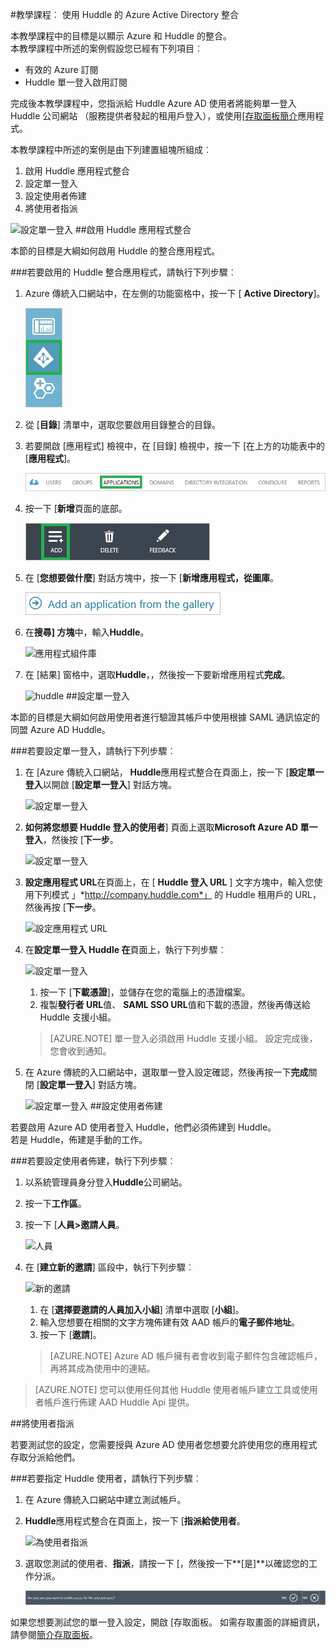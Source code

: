 <properties 
    pageTitle="教學課程︰ Azure Active Directory 整合 Huddle |Microsoft Azure" 
    description="瞭解如何使用 Huddle 與 Azure Active Directory 啟用單一登入，自動化佈建和更多 ！" 
    services="active-directory" 
    authors="jeevansd"  
    documentationCenter="na" 
    manager="femila"/>
<tags 
    ms.service="active-directory" 
    ms.devlang="na" 
    ms.topic="article" 
    ms.tgt_pltfrm="na" 
    ms.workload="identity" 
    ms.date="09/29/2016" 
    ms.author="jeedes" />

#<a name="tutorial-azure-active-directory-integration-with-huddle"></a>教學課程︰ 使用 Huddle 的 Azure Active Directory 整合
  
本教學課程中的目標是以顯示 Azure 和 Huddle 的整合。  
本教學課程中所述的案例假設您已經有下列項目︰

-   有效的 Azure 訂閱
-   Huddle 單一登入啟用訂閱
  
完成後本教學課程中，您指派給 Huddle Azure AD 使用者將能夠單一登入 Huddle 公司網站 （服務提供者發起的租用戶登入），或使用[[存取面板簡介](active-directory-saas-access-panel-introduction.md)應用程式。
  
本教學課程中所述的案例是由下列建置組塊所組成︰

1.  啟用 Huddle 應用程式整合
2.  設定單一登入
3.  設定使用者佈建
4.  將使用者指派

![設定單一登入](./media/active-directory-saas-huddle-tutorial/IC787830.png "設定單一登入")
##<a name="enabling-the-application-integration-for-huddle"></a>啟用 Huddle 應用程式整合
  
本節的目標是大綱如何啟用 Huddle 的整合應用程式。

###<a name="to-enable-the-application-integration-for-huddle-perform-the-following-steps"></a>若要啟用的 Huddle 整合應用程式，請執行下列步驟︰

1.  Azure 傳統入口網站中，在左側的功能窗格中，按一下 [ **Active Directory**]。

    ![Active Directory](./media/active-directory-saas-huddle-tutorial/IC700993.png "Active Directory")

2.  從 [**目錄**] 清單中，選取您要啟用目錄整合的目錄。

3.  若要開啟 [應用程式] 檢視中，在 [目錄] 檢視中，按一下 [在上方的功能表中的 [**應用程式**]。

    ![應用程式](./media/active-directory-saas-huddle-tutorial/IC700994.png "應用程式")

4.  按一下 [**新增**頁面的底部。

    ![新增應用程式](./media/active-directory-saas-huddle-tutorial/IC749321.png "新增應用程式")

5.  在 [**您想要做什麼**] 對話方塊中，按一下 [**新增應用程式，從圖庫**。

    ![新增 gallerry 應用程式](./media/active-directory-saas-huddle-tutorial/IC749322.png "新增 gallerry 應用程式")

6.  在**搜尋] 方塊**中，輸入**Huddle**。

    ![應用程式組件庫](./media/active-directory-saas-huddle-tutorial/IC787831.png "應用程式組件庫")

7.  在 [結果] 窗格中，選取**Huddle**，，然後按一下要新增應用程式**完成**。

    ![huddle](./media/active-directory-saas-huddle-tutorial/IC787832.png "huddle")
##<a name="configuring-single-sign-on"></a>設定單一登入
  
本節的目標是大綱如何啟用使用者進行驗證其帳戶中使用根據 SAML 通訊協定的同盟 Azure AD Huddle。

###<a name="to-configure-single-sign-on-perform-the-following-steps"></a>若要設定單一登入，請執行下列步驟︰

1.  在 [Azure 傳統入口網站， **Huddle**應用程式整合在頁面上，按一下 [**設定單一登入**以開啟 [**設定單一登入**] 對話方塊。

    ![設定單一登入](./media/active-directory-saas-huddle-tutorial/IC787833.png "設定單一登入")

2.  **如何將您想要 Huddle 登入的使用者**] 頁面上選取**Microsoft Azure AD 單一登入**，然後按 [**下一步**。

    ![設定單一登入](./media/active-directory-saas-huddle-tutorial/IC787834.png "設定單一登入")

3.  **設定應用程式 URL**在頁面上，在 [ **Huddle 登入 URL** ] 文字方塊中，輸入您使用下列模式 」*http://company.huddle.com*」 的 Huddle 租用戶的 URL，然後再按 [**下一步**。

    ![設定應用程式 URL](./media/active-directory-saas-huddle-tutorial/IC787835.png "設定應用程式 URL")

4.  在**設定單一登入 Huddle 在**頁面上，執行下列步驟︰

    ![設定單一登入](./media/active-directory-saas-huddle-tutorial/IC787836.png "設定單一登入")

    1.  按一下 [**下載憑證**]，並儲存在您的電腦上的憑證檔案。
    2.  複製**發行者 URL**值、 **SAML SSO URL**值和下載的憑證，然後再傳送給 Huddle 支援小組。

    >[AZURE.NOTE] 單一登入必須啟用 Huddle 支援小組。
設定完成後，您會收到通知。

5.  在 Azure 傳統的入口網站中，選取單一登入設定確認，然後再按一下**完成**關閉 [**設定單一登入**] 對話方塊。

    ![設定單一登入](./media/active-directory-saas-huddle-tutorial/IC787837.png "設定單一登入")
##<a name="configuring-user-provisioning"></a>設定使用者佈建
  
若要啟用 Azure AD 使用者登入 Huddle，他們必須佈建到 Huddle。  
若是 Huddle，佈建是手動的工作。

###<a name="to-configure-user-provisioning-perform-the-following-steps"></a>若要設定使用者佈建，執行下列步驟︰

1.  以系統管理員身分登入**Huddle**公司網站。

2.  按一下**工作區**。

3.  按一下 [**人員\>邀請人員**。

    ![人員](./media/active-directory-saas-huddle-tutorial/IC787838.png "人員")

4.  在 [**建立新的邀請**] 區段中，執行下列步驟︰

    ![新的邀請](./media/active-directory-saas-huddle-tutorial/IC787839.png "新的邀請")

    1.  在 [**選擇要邀請的人員加入小組**] 清單中選取 [**小組**]。
    2.  輸入您想要在相關的文字方塊佈建有效 AAD 帳戶的**電子郵件地址**。
    3.  按一下 [**邀請**]。

    >[AZURE.NOTE] Azure AD 帳戶擁有者會收到電子郵件包含確認帳戶，再將其成為使用中的連結。

>[AZURE.NOTE] 您可以使用任何其他 Huddle 使用者帳戶建立工具或使用者帳戶進行佈建 AAD Huddle Api 提供。

##<a name="assigning-users"></a>將使用者指派
  
若要測試您的設定，您需要授與 Azure AD 使用者您想要允許使用您的應用程式存取分派給他們。

###<a name="to-assign-users-to-huddle-perform-the-following-steps"></a>若要指定 Huddle 使用者，請執行下列步驟︰

1.  在 Azure 傳統入口網站中建立測試帳戶。

2.  **Huddle**應用程式整合在頁面上，按一下 [**指派給使用者**。

    ![為使用者指派](./media/active-directory-saas-huddle-tutorial/IC787840.png "為使用者指派")

3.  選取您測試的使用者、**指派**，請按一下 [，然後按一下**[是]**以確認您的工作分派。

    ![[是]](./media/active-directory-saas-huddle-tutorial/IC767830.png "[是]")
  
如果您想要測試您的單一登入設定，開啟 [存取面板。 如需存取畫面的詳細資訊，請參閱[簡介存取面板](active-directory-saas-access-panel-introduction.md)。